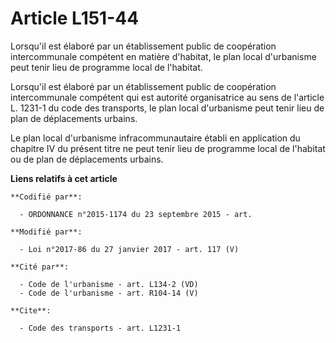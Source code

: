 # Article L151-44

Lorsqu'il est élaboré par un établissement public de coopération intercommunale compétent en matière d'habitat, le plan local
d'urbanisme peut tenir lieu de programme local de l'habitat.

Lorsqu'il est élaboré par un établissement public de coopération intercommunale compétent qui est autorité organisatrice au
sens de l'article L. 1231-1 du code des transports, le plan local d'urbanisme peut tenir lieu de plan de déplacements
urbains.

Le plan local d'urbanisme infracommunautaire établi en application du  chapitre IV du présent titre ne peut tenir lieu de
programme local de  l'habitat ou de plan de déplacements urbains.

**Liens relatifs à cet article**

	**Codifié par**:

	  - ORDONNANCE n°2015-1174 du 23 septembre 2015 - art.

	**Modifié par**:

	  - Loi n°2017-86 du 27 janvier 2017 - art. 117 (V)

	**Cité par**:

	  - Code de l'urbanisme - art. L134-2 (VD)
	  - Code de l'urbanisme - art. R104-14 (V)

	**Cite**:

	  - Code des transports - art. L1231-1
